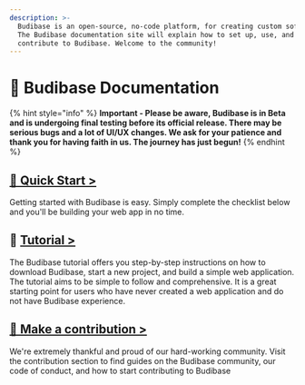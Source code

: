 ```yaml
---
description: >-
  Budibase is an open-source, no-code platform, for creating custom software.
  The Budibase documentation site will explain how to set up, use, and
  contribute to Budibase. Welcome to the community!
---
```


# 👋 Budibase Documentation

{% hint style="info" %}
**Important - Please be aware, Budibase is in Beta and is undergoing final testing before its official release. There may be serious bugs and a lot of UI/UX changes. We ask for your patience and thank you for having faith in us. The journey has just begun!**
{% endhint %}

## [🌠 Quick Start &gt;](quick-start.md)

Getting started with Budibase is easy. Simply complete the checklist below and you'll be building your web app in no time.

## 📘 [**Tutorial &gt;**](tutorial/tutorial-introduction.md) 

The Budibase tutorial offers you step-by-step instructions on how to download Budibase, start a new project, and build a simple web application. The tutorial aims to be simple to follow and comprehensive. It is a great starting point for users who have never created a web application and do not have Budibase experience.

## [👐 Make a contribution &gt;](contributions/contributing-to-budibase.md)

We're extremely thankful and proud of our hard-working community. Visit the contribution section to find guides on the Budibase community, our code of conduct, and how to start contributing to Budibase

